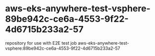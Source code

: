 # aws-eks-anywhere-test-vsphere-89be942c-ce6a-4553-9f22-4d6715b233a2-57
repository for use with E2E test job aws-eks-anywhere-test-vsphere:89be942c-ce6a-4553-9f22-4d6715b233a2-57
